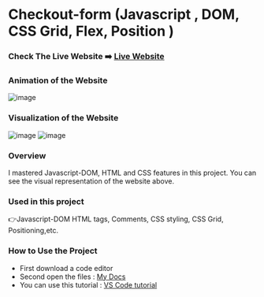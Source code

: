 # Checkout-form (Javascript , DOM, CSS Grid, Flex, Position )

### Check The Live Website ➡️ [Live Website](https://sekunev.github.io/Projects/32_Checkout-form_DOM/)


### Animation of the Website
![image](https://github.com/Sekunev/Projects/blob/main/32_Checkout-form_DOM/Checkout-Form-21-September-2022.gif)

### Visualization of the Website
![image](https://user-images.githubusercontent.com/101554737/191563213-141882e2-b921-43e8-97a5-3d876933259c.png)
![image](https://user-images.githubusercontent.com/101554737/191563305-11fa68a8-9bde-4e95-aa0c-5a9128131d4c.png)



### Overview
I mastered Javascript-DOM, HTML and CSS features in this project. You can see the visual representation of the website above.

### Used in this project
👉Javascript-DOM HTML tags, Comments, CSS styling, CSS Grid, Positioning,etc.

### How to Use the Project
+ First download a code editor
+ Second open the files : [My Docs](https://github.com/Sekunev/Projects/tree/main/32_Checkout-form_DOM)
+ You can use this tutorial : [VS Code tutorial](https://www.youtube.com/watch?v=fJEbVCrEMSE)

